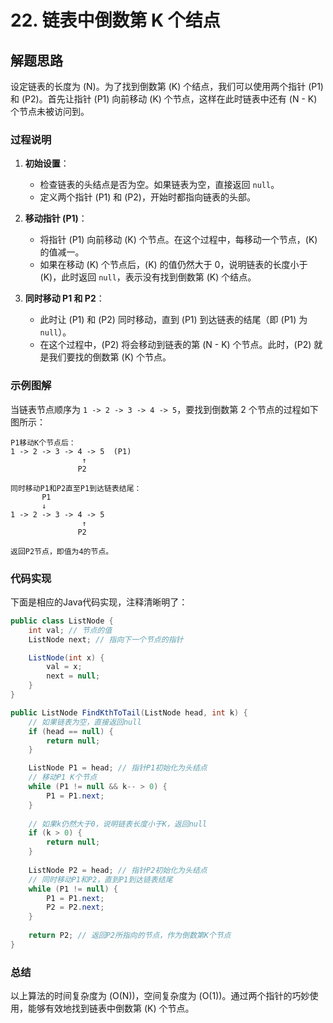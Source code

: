 # 22. 链表中倒数第 K 个结点

## 解题思路

设定链表的长度为 \(N\)。为了找到倒数第 \(K\) 个结点，我们可以使用两个指针 \(P1\) 和 \(P2\)。首先让指针 \(P1\) 向前移动 \(K\) 个节点，这样在此时链表中还有 \(N - K\) 个节点未被访问到。

### 过程说明

1. **初始设置**：
   - 检查链表的头结点是否为空。如果链表为空，直接返回 `null`。
   - 定义两个指针 \(P1\) 和 \(P2\)，开始时都指向链表的头部。

2. **移动指针 \(P1\)**：
   - 将指针 \(P1\) 向前移动 \(K\) 个节点。在这个过程中，每移动一个节点，\(K\) 的值减一。
   - 如果在移动 \(K\) 个节点后，\(K\) 的值仍然大于 0，说明链表的长度小于 \(K\)，此时返回 `null`，表示没有找到倒数第 \(K\) 个结点。

3. **同时移动 P1 和 P2**：
   - 此时让 \(P1\) 和 \(P2\) 同时移动，直到 \(P1\) 到达链表的结尾（即 \(P1\) 为 `null`）。
   - 在这个过程中，\(P2\) 将会移动到链表的第 \(N - K\) 个节点。此时，\(P2\) 就是我们要找的倒数第 \(K\) 个节点。

### 示例图解

当链表节点顺序为 `1 -> 2 -> 3 -> 4 -> 5`，要找到倒数第 2 个节点的过程如下图所示：

```
P1移动K个节点后：
1 -> 2 -> 3 -> 4 -> 5  (P1)
                ↑
               P2
               
同时移动P1和P2直至P1到达链表结尾：
       P1
       ↓
1 -> 2 -> 3 -> 4 -> 5
                ↑
               P2
               
返回P2节点，即值为4的节点。
```

### 代码实现

下面是相应的Java代码实现，注释清晰明了：

```java
public class ListNode {
    int val; // 节点的值
    ListNode next; // 指向下一个节点的指针

    ListNode(int x) {
        val = x;
        next = null;
    }
}

public ListNode FindKthToTail(ListNode head, int k) {
    // 如果链表为空，直接返回null
    if (head == null) {
        return null;
    }

    ListNode P1 = head; // 指针P1初始化为头结点
    // 移动P1 K个节点
    while (P1 != null && k-- > 0) {
        P1 = P1.next;
    }
    
    // 如果k仍然大于0，说明链表长度小于K，返回null
    if (k > 0) {
        return null;
    }
    
    ListNode P2 = head; // 指针P2初始化为头结点
    // 同时移动P1和P2，直到P1到达链表结尾
    while (P1 != null) {
        P1 = P1.next;
        P2 = P2.next;
    }
    
    return P2; // 返回P2所指向的节点，作为倒数第K个节点
}
```

### 总结
以上算法的时间复杂度为 \(O(N)\)，空间复杂度为 \(O(1)\)。通过两个指针的巧妙使用，能够有效地找到链表中倒数第 \(K\) 个节点。